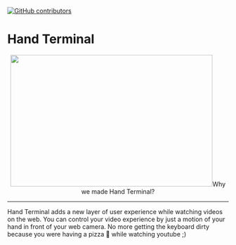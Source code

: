 [![GitHub contributors](https://img.shields.io/github/contributors/Naereen/StrapDown.js.svg)](https://GitHub.com/Naereen/StrapDown.js/graphs/contributors/) <br />
# Hand Terminal
<p align="center">
  <img width="460" height="300" src="https://github.com/Hacked2021/HandTerminal/blob/master/Logo/HandTerminal-Logo.png>
</p>

The future of web based user interactions is now.


## Why we made Hand Terminal?
---
Hand Terminal adds a new layer of user experience while watching videos on the web. You can control your video experience by just a motion of your hand in front
of your web camera. No more getting the keyboard dirty because you were having a pizza 🍕  while watching youtube ;)



